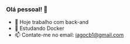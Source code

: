 ### Olá pessoal! 👋

- 🔭 Hoje trabalho com back-and
- 🌱 Estudando Docker
- 📫 Contate-me no email: iagocb1@gmail.com

